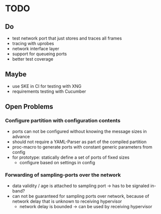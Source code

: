 # TODO

## Do
- test network port that just stores and traces all frames
- tracing with uprobes
- network interface layer
- support for queueing ports
- better test coverage

## Maybe
- use SKE in CI for testing with XNG
- requirements testing with Cucumber

## Open Problems

### Configure partition with configuration contents
- ports can not be configured without knowing the message sizes in advance
- should not require a YAML-Parser as part of the compiled partition
- proc-macro to generate ports with constant generic parameters from config
- for prototype: statically define a set of ports of fixed sizes
  - configure based on settings in config

### Forwarding of sampling-ports over the network
- data validity / age is attached to sampling port -> has to be signaled in-band?
- can not be guaranteed for sampling ports over network, because of network delay that is unknown to receiving hypervisor
  - network delay is bounded -> can be used by receiving hypervisor
